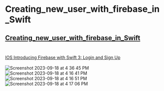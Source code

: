 # Creating_new_user_with_firebase_in_Swift
## [Creating_new_user_with_firebase_in_Swift](https://stackoverflow.com/questions/36579138/creating-new-user-with-firebase-in-swift) <br><br>

[IOS Introducing Firebase with Swift 3: Login and Sign Up](https://www.appcoda.com/firebase-login-signup/) <br><br>
![Screenshot 2023-09-18 at 4 36 45 PM](https://github.com/Experimenters1/Creating_new_user_with_firebase_in_Swift/assets/64000769/a7d2556f-c4b7-4b7e-b02a-323e3a563724)
![Screenshot 2023-09-18 at 4 16 41 PM](https://github.com/Experimenters1/Creating_new_user_with_firebase_in_Swift/assets/64000769/189a967a-90f8-4f1c-af71-d6945132c1b8)
![Screenshot 2023-09-18 at 4 16 51 PM](https://github.com/Experimenters1/Creating_new_user_with_firebase_in_Swift/assets/64000769/3aa893e5-b154-47de-a3ba-8c64205132bb)
![Screenshot 2023-09-18 at 4 17 06 PM](https://github.com/Experimenters1/Creating_new_user_with_firebase_in_Swift/assets/64000769/ca59bdac-c258-4f95-b5b7-c95fd7318c65)


